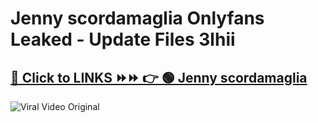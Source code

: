 
 # Jenny scordamaglia Onlyfans Leaked - Update Files 3lhii

## <h2><a href="https://clipsfans.com/Jenny_scordamaglia&ref=git">🔗 Click to LINKS ⏩⏩ 👉 🟢 Jenny scordamaglia </a></h2>

<a href="https://clipsfans.com/Jenny_scordamaglia&ref=git" rel="nofollow" data-target="animated-image.originalLink"><img src="https://i.ibb.co.com/xMMVF88/686577567.gif" alt="Viral Video Original" style="max-width: 100%; display: inline-block;" data-target="animated-image.originalImage"></a>

